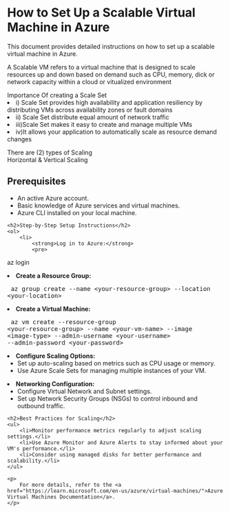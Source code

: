
  <h1>How to Set Up a Scalable Virtual Machine in Azure</h1>
    <p>
        This document provides detailed instructions on how to set up a scalable virtual machine in Azure.
    </p>A Scalable VM refers to a virtual machine that is designed to scale resources up and down based on demand such as CPU, memory, dick or network capacity within a cloud or vitualized environment
    </p>Importance Of creating a Scale Set
   <li>i) Scale Set provides high availability and application resiliency by distributing VMs across availability zones or fault domains  
   <li>ii) Scale Set distribute equal amount of network traffic
   <li>iii)Scale Set makes it easy to create and manage multiple VMs
  <li>iv)It allows your application to automatically scale as resource demand changes 
  </p>   There are (2) types of Scaling 
  </li>Horizontal & Vertical Scaling
    <h2>Prerequisites</h2>
    <ul>
        <li>An active Azure account.</li>
        <li>Basic knowledge of Azure services and virtual machines.</li>
        <li>Azure CLI installed on your local machine.</li>
    </ul>
    
    <h2>Step-by-Step Setup Instructions</h2>
    <ol>
        <li>
            <strong>Log in to Azure:</strong>
            <pre>
az login
            </pre>
        </li>
        <li>
            <strong>Create a Resource Group:</strong>
            <pre>
az group create --name &lt;your-resource-group&gt; --location &lt;your-location&gt;
            </pre>
        </li>
        <li>
            <strong>Create a Virtual Machine:</strong>
            <pre>
az vm create --resource-group &lt;your-resource-group&gt; --name &lt;your-vm-name&gt; --image &lt;image-type&gt; --admin-username &lt;your-username&gt; --admin-password &lt;your-password&gt;
            </pre>
        </li>
        <li>
            <strong>Configure Scaling Options:</strong>
            <ul>
                <li>Set up auto-scaling based on metrics such as CPU usage or memory.</li>
                <li>Use Azure Scale Sets for managing multiple instances of your VM.</li>
            </ul>
        </li>
        <li>
            <strong>Networking Configuration:</strong>
            <ul>
                <li>Configure Virtual Network and Subnet settings.</li>
                <li>Set up Network Security Groups (NSGs) to control inbound and outbound traffic.</li>
            </ul>
        </li>
    </ol>

    <h2>Best Practices for Scaling</h2>
    <ul>
        <li>Monitor performance metrics regularly to adjust scaling settings.</li>
        <li>Use Azure Monitor and Azure Alerts to stay informed about your VM's performance.</li>
        <li>Consider using managed disks for better performance and scalability.</li>
    </ul>

    <p>
        For more details, refer to the <a href="https://learn.microsoft.com/en-us/azure/virtual-machines/">Azure Virtual Machines Documentation</a>.
    </p>
</body>
</html>
